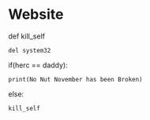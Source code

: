 # Website
def kill_self
   
    del system32

if(herc == daddy):
   
    print(No Nut November has been Broken)

else:
 
    kill_self